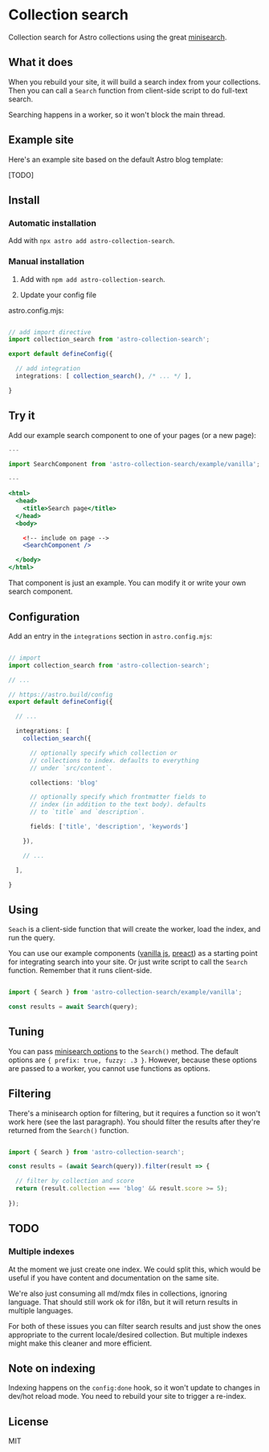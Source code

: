 
# Collection search

Collection search for Astro collections using the great [minisearch][1].

## What it does

When you rebuild your site, it will build a search index from your collections. 
Then you can call a `Search` function from client-side script to do full-text 
search.

Searching happens in a worker, so it won't block the main thread.

## Example site

Here's an example site based on the default Astro blog template:

[TODO]

## Install

### Automatic installation

Add with `npx astro add astro-collection-search`.

### Manual installation

1. Add with `npm add astro-collection-search`.

2. Update your config file

astro.config.mjs:
```ts

// add import directive
import collection_search from 'astro-collection-search';

export default defineConfig({

  // add integration
  integrations: [ collection_search(), /* ... */ ],

}
```
## Try it

Add our example search component to one of your pages (or a new page):

```jsx
---

import SearchComponent from 'astro-collection-search/example/vanilla';

---

<html>
  <head>
    <title>Search page</title>
  </head>
  <body>

    <!-- include on page -->
    <SearchComponent />

  </body>
</html>

```  

That component is just an example. You can modify it or write your own
search component.

## Configuration

Add an entry in the `integrations` section in `astro.config.mjs`:

```ts

// import 
import collection_search from 'astro-collection-search';

// ...

// https://astro.build/config
export default defineConfig({

  // ...

  integrations: [
    collection_search({

      // optionally specify which collection or 
      // collections to index. defaults to everything
      // under `src/content`.

      collections: 'blog'

      // optionally specify which frontmatter fields to 
      // index (in addition to the text body). defaults
      // to `title` and `description`.

      fields: ['title', 'description', 'keywords']

    }),

    // ...

  ],

}

```

## Using

`Seach` is a client-side function that will create the worker, load the 
index, and run the query. 

You can use our example components ([vanilla js][3], [preact][4]) as a 
starting point for integrating search into your site. Or just write script to
call the `Search` function. Remember that it runs client-side. 

```ts

import { Search } from 'astro-collection-search/example/vanilla';

const results = await Search(query);

```

## Tuning

You can pass [minisearch options][5] to the `Search()` method. The default options 
are `{ prefix: true, fuzzy: .3 }`. However, because these options are passed to
a worker, you cannot use functions as options.

## Filtering

There's a minisearch option for filtering, but it requires a function so it 
won't work here (see the last paragraph). You should filter the results after
they're returned from the `Search()` function.

```ts

import { Search } from 'astro-collection-search';

const results = (await Search(query)).filter(result => {

  // filter by collection and score
  return (result.collection === 'blog' && result.score >= 5);
  
});

```

## TODO

### Multiple indexes

At the moment we just create one index. We could split this, which would
be useful if you have content and documentation on the same site. 

We're also just consuming all md/mdx files in collections, ignoring language.
That should still work ok for i18n, but it will return results in multiple 
languages.

For both of these issues you can filter search results and just show the 
ones appropriate to the current locale/desired collection. But multiple indexes
might make this cleaner and more efficient.

## Note on indexing

Indexing happens on the `config:done` hook, so it won't update to
changes in dev/hot reload mode. You need to rebuild your site to 
trigger a re-index.

## License

MIT

[1]: https://github.com/lucaong/minisearch
[2]: example/search-overlay.astro
[3]: example/vanilla/search-component.astro
[4]: example/preact/search-component.tsx
[5]: https://github.com/lucaong/minisearch?tab=readme-ov-file#search-options